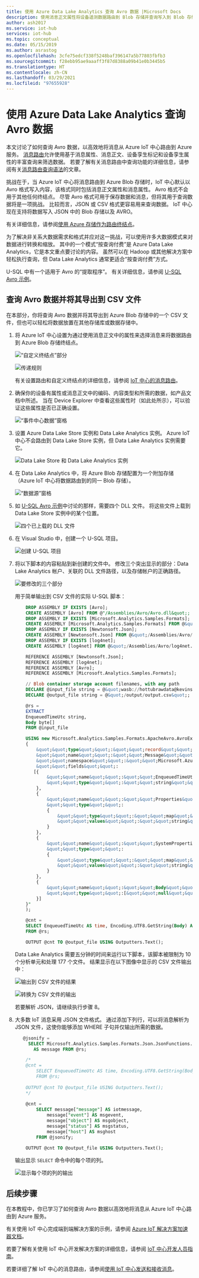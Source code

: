 ```yaml
---
title: 使用 Azure Data Lake Analytics 查询 Avro 数据 |Microsoft Docs
description: 使用消息正文属性将设备遥测数据路由到 Blob 存储并查询写入到 Blob 存储的 Avro 格式数据。
author: ash2017
ms.service: iot-hub
services: iot-hub
ms.topic: conceptual
ms.date: 05/15/2019
ms.author: asrastog
ms.openlocfilehash: 3cfe75edcf338f5248baf396147a5b77803fbfb3
ms.sourcegitcommit: f28ebb95ae9aaaff3f87d8388a09b41e0b3445b5
ms.translationtype: HT
ms.contentlocale: zh-CN
ms.lasthandoff: 03/29/2021
ms.locfileid: "97655928"
---
```

# <a name="query-avro-data-by-using-azure-data-lake-analytics"></a>使用 Azure Data Lake Analytics 查询 Avro 数据

本文讨论了如何查询 Avro 数据，以高效地将消息从 Azure IoT 中心路由到 Azure 服务。 [消息路由](iot-hub-devguide-messages-d2c.md)允许使用基于消息属性、消息正文、设备孪生标记和设备孪生属性的丰富查询来筛选数据。 若要了解有关消息路由中查询功能的详细信息，请参阅有关[消息路由查询语法](iot-hub-devguide-routing-query-syntax.md)的文章。

挑战在于，当 Azure IoT 中心将消息路由到 Azure Blob 存储时，IoT 中心默认以 Avro 格式写入内容，该格式同时包括消息正文属性和消息属性。 Avro 格式不会用于其他任何终结点。 尽管 Avro 格式可用于保存数据和消息，但将其用于查询数据将是一项挑战。 比较而言，JSON 或 CSV 格式更容易用来查询数据。 IoT 中心现在支持将数据写入 JSON 中的 Blob 存储以及 AVRO。

有关详细信息，请参阅[使用 Azure 存储作为路由终结点](iot-hub-devguide-messages-d2c.md#azure-storage-as-a-routing-endpoint)。

为了解决非关系大数据需求和格式并应对这一挑战，可以使用许多大数据模式来对数据进行转换和缩放。 其中的一个模式“按查询付费”是 Azure Data Lake Analytics，它是本文重点要讨论的内容。 虽然可以在 Hadoop 或其他解决方案中轻松执行查询，但 Data Lake Analytics 通常更适合“按查询付费”方式。

U-SQL 中有一个适用于 Avro 的“提取程序”。 有关详细信息，请参阅 [U-SQL Avro 示例](https://github.com/Azure/usql/tree/master/Examples/AvroExamples)。

## <a name="query-and-export-avro-data-to-a-csv-file"></a>查询 Avro 数据并将其导出到 CSV 文件

在本部分，你将查询 Avro 数据并将其导出到 Azure Blob 存储中的一个 CSV 文件，但也可以轻松将数据放置在其他存储库或数据存储中。

1. 将 Azure IoT 中心设置为通过使用消息正文中的属性来选择消息来将数据路由到 Azure Blob 存储终结点。

   ![“自定义终结点”部分](./media/iot-hub-query-avro-data/query-avro-data-1a.png)

   ![传递规则](./media/iot-hub-query-avro-data/query-avro-data-1b.png)

   有关设置路由和自定义终结点的详细信息，请参阅 [IoT 中心的消息路由](iot-hub-create-through-portal.md#message-routing-for-an-iot-hub)。

2. 确保你的设备有属性或消息正文中的编码、内容类型和所需的数据，如产品文档中所述。 当在 Device Explorer 中查看这些属性时（如此处所示），可以验证这些属性是否已正确设置。

   ![“事件中心数据”窗格](./media/iot-hub-query-avro-data/query-avro-data-2.png)

3. 设置 Azure Data Lake Store 实例和 Data Lake Analytics 实例。 Azure IoT 中心不会路由到 Data Lake Store 实例，但 Data Lake Analytics 实例需要它。

   ![Data Lake Store 和 Data Lake Analytics 实例](./media/iot-hub-query-avro-data/query-avro-data-3.png)

4. 在 Data Lake Analytics 中，将 Azure Blob 存储配置为一个附加存储（Azure IoT 中心将数据路由到的同一 Blob 存储）。

   ![“数据源”窗格](./media/iot-hub-query-avro-data/query-avro-data-4.png)

5. 如 [U-SQL Avro 示例](https://github.com/Azure/usql/tree/master/Examples/AvroExamples)中讨论的那样，需要四个 DLL 文件。 将这些文件上载到 Data Lake Store 实例中的某个位置。

   ![四个已上载的 DLL 文件](./media/iot-hub-query-avro-data/query-avro-data-5.png)

6. 在 Visual Studio 中，创建一个 U-SQL 项目。

   ![创建 U-SQL 项目](./media/iot-hub-query-avro-data/query-avro-data-6.png)

7. 将以下脚本的内容粘贴到新创建的文件中。 修改三个突出显示的部分：Data Lake Analytics 帐户、关联的 DLL 文件路径，以及存储帐户的正确路径。

   ![要修改的三个部分](./media/iot-hub-query-avro-data/query-avro-data-7a.png)

   用于简单输出到 CSV 文件的实际 U-SQL 脚本：

    ```sql
        DROP ASSEMBLY IF EXISTS [Avro];
        CREATE ASSEMBLY [Avro] FROM @"/Assemblies/Avro/Avro.dll&quot;;
        DROP ASSEMBLY IF EXISTS [Microsoft.Analytics.Samples.Formats];
        CREATE ASSEMBLY [Microsoft.Analytics.Samples.Formats] FROM @&quot;/Assemblies/Avro/Microsoft.Analytics.Samples.Formats.dll&quot;;
        DROP ASSEMBLY IF EXISTS [Newtonsoft.Json];
        CREATE ASSEMBLY [Newtonsoft.Json] FROM @&quot;/Assemblies/Avro/Newtonsoft.Json.dll&quot;;
        DROP ASSEMBLY IF EXISTS [log4net];
        CREATE ASSEMBLY [log4net] FROM @&quot;/Assemblies/Avro/log4net.dll&quot;;

        REFERENCE ASSEMBLY [Newtonsoft.Json];
        REFERENCE ASSEMBLY [log4net];
        REFERENCE ASSEMBLY [Avro];
        REFERENCE ASSEMBLY [Microsoft.Analytics.Samples.Formats];

        // Blob container storage account filenames, with any path
        DECLARE @input_file string = @&quot;wasb://hottubrawdata@kevinsayazstorage/kevinsayIoT/{*}/{*}/{*}/{*}/{*}/{*}&quot;;
        DECLARE @output_file string = @&quot;/output/output.csv&quot;;

        @rs =
        EXTRACT
        EnqueuedTimeUtc string,
        Body byte[]
        FROM @input_file

        USING new Microsoft.Analytics.Samples.Formats.ApacheAvro.AvroExtractor(@&quot;
        {
            &quot;&quot;type&quot;&quot;:&quot;&quot;record&quot;&quot;,
            &quot;&quot;name&quot;&quot;:&quot;&quot;Message&quot;&quot;,
            &quot;&quot;namespace&quot;&quot;:&quot;&quot;Microsoft.Azure.Devices&quot;&quot;,
            &quot;&quot;fields&quot;&quot;:
           [{
                &quot;&quot;name&quot;&quot;:&quot;&quot;EnqueuedTimeUtc&quot;&quot;,
                &quot;&quot;type&quot;&quot;:&quot;&quot;string&quot;&quot;
            },
            {
                &quot;&quot;name&quot;&quot;:&quot;&quot;Properties&quot;&quot;,
                &quot;&quot;type&quot;&quot;:
                {
                    &quot;&quot;type&quot;&quot;:&quot;&quot;map&quot;&quot;,
                    &quot;&quot;values&quot;&quot;:&quot;&quot;string&quot;&quot;
                }
            },
            {
                &quot;&quot;name&quot;&quot;:&quot;&quot;SystemProperties&quot;&quot;,
                &quot;&quot;type&quot;&quot;:
                {
                    &quot;&quot;type&quot;&quot;:&quot;&quot;map&quot;&quot;,
                    &quot;&quot;values&quot;&quot;:&quot;&quot;string&quot;&quot;
                }
            },
            {
                &quot;&quot;name&quot;&quot;:&quot;&quot;Body&quot;&quot;,
                &quot;&quot;type&quot;&quot;:[&quot;&quot;null&quot;&quot;,&quot;&quot;bytes&quot;&quot;]
            }]
        }"
        );

        @cnt =
        SELECT EnqueuedTimeUtc AS time, Encoding.UTF8.GetString(Body) AS jsonmessage
        FROM @rs;

        OUTPUT @cnt TO @output_file USING Outputters.Text(); 
    ```

    Data Lake Analytics 需要五分钟的时间来运行以下脚本，该脚本被限制为 10 个分析单元和处理 177 个文件。 结果显示在以下图像中显示的 CSV 文件输出中：

    ![输出到 CSV 文件的结果](./media/iot-hub-query-avro-data/query-avro-data-7b.png)

    ![转换为 CSV 文件的输出](./media/iot-hub-query-avro-data/query-avro-data-7c.png)

    若要解析 JSON，请继续执行步骤 8。

8. 大多数 IoT 消息采用 JSON 文件格式。 通过添加下列行，可以将消息解析为 JSON 文件，这使你能够添加 WHERE 子句并仅输出所需的数据。

    ```sql
       @jsonify =
         SELECT Microsoft.Analytics.Samples.Formats.Json.JsonFunctions.JsonTuple(Encoding.UTF8.GetString(Body))
           AS message FROM @rs;
    
        /*
        @cnt =
            SELECT EnqueuedTimeUtc AS time, Encoding.UTF8.GetString(Body) AS jsonmessage
            FROM @rs;
        
        OUTPUT @cnt TO @output_file USING Outputters.Text();
        */
        
        @cnt =
            SELECT message["message"] AS iotmessage,
                message["event"] AS msgevent,
                message["object"] AS msgobject,
                message["status"] AS msgstatus,
                message["host"] AS msghost
            FROM @jsonify;
            
        OUTPUT @cnt TO @output_file USING Outputters.Text();
    ```

    输出显示 `SELECT` 命令中的每个项的列。

    ![显示每个项的列的输出](./media/iot-hub-query-avro-data/query-avro-data-8.png)

## <a name="next-steps"></a>后续步骤

在本教程中，你已学习了如何查询 Avro 数据以高效地将消息从 Azure IoT 中心路由到 Azure 服务。

有关使用 IoT 中心完成端到端解决方案的示例，请参阅 [Azure IoT 解决方案加速器文档](../iot-accelerators/index.yml)。

若要了解有关使用 IoT 中心开发解决方案的详细信息，请参阅 [IoT 中心开发人员指南](iot-hub-devguide.md)。

若要详细了解 IoT 中心的消息路由，请参阅[使用 IoT 中心发送和接收消息](iot-hub-devguide-messaging.md)。
